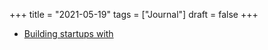 +++
title = "2021-05-19"
tags = ["Journal"]
draft = false
+++

-   [Building startups with](https://changelog.com/gotime/177)